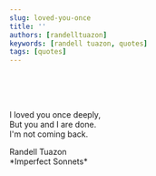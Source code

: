 ```yaml
---
slug: loved-you-once
title: ''
authors: [randelltuazon]
keywords: [randell tuazon, quotes]
tags: [quotes]
---
```


<br/><br/><br/>

I loved you once deeply,  
But you and I are done.  
I'm not coming back.  

<footer>
  Randell Tuazon
  <div class="text-xs mt-2 text-stone-500">*Imperfect Sonnets*</div>
</footer>
